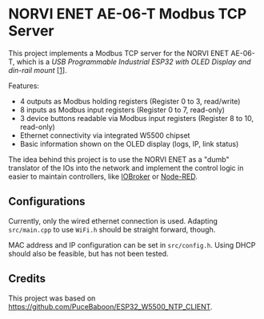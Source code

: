 # NORVI ENET AE-06-T Modbus TCP Server

This project implements a Modbus TCP server for the NORVI ENET AE-06-T, which is a *USB Programmable Industrial ESP32 with OLED Display and din-rail mount* \[[1](https://norvi.lk/product/industrial-esp32-ethernet/)\].

Features:
* 4 outputs as Modbus holding registers (Register 0 to 3, read/write)
* 8 inputs as Modbus input registers (Register 0 to 7, read-only)
* 3 device buttons readable via Modbus input registers (Register 8 to 10, read-only)
* Ethernet connectivity via integrated W5500 chipset
* Basic information shown on the OLED display (logs, IP, link status)

The idea behind this project is to use the NORVI ENET as a "dumb" translator of the IOs into the network and implement the control logic in easier to maintain controllers, like [IOBroker](https://github.com/ioBroker/ioBroker) or [Node-RED](https://github.com/node-red/node-red).

## Configurations

Currently, only the wired ethernet connection is used. Adapting `src/main.cpp` to use `WiFi.h` should be straight forward, though.

MAC address and IP configuration can be set in `src/config.h`. Using DHCP should also be feasible, but has not been tested.

## Credits

This project was based on https://github.com/PuceBaboon/ESP32_W5500_NTP_CLIENT.


